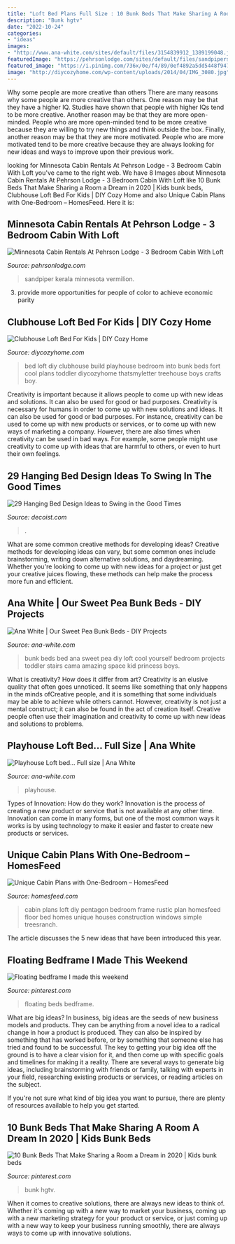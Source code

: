 ```yaml
---
title: "Loft Bed Plans Full Size : 10 Bunk Beds That Make Sharing A Room A Dream In 2020"
description: "Bunk hgtv"
date: "2022-10-24"
categories:
- "ideas"
images:
- "http://www.ana-white.com/sites/default/files/3154839912_1389199048.jpg"
featuredImage: "https://pehrsonlodge.com/sites/default/files/sandpiperspinnakerweb.jpg"
featured_image: "https://i.pinimg.com/736x/0e/f4/89/0ef4892a5dd5448f94716619c01e168d.jpg"
image: "http://diycozyhome.com/wp-content/uploads/2014/04/IMG_3080.jpg"
---
```



Why some people are more creative than others
There are many reasons why some people are more creative than others. One reason may be that they have a higher IQ. Studies have shown that people with higher IQs tend to be more creative. Another reason may be that they are more open-minded. People who are more open-minded tend to be more creative because they are willing to try new things and think outside the box. Finally, another reason may be that they are more motivated. People who are more motivated tend to be more creative because they are always looking for new ideas and ways to improve upon their previous work.

	

		
looking for Minnesota Cabin Rentals At Pehrson Lodge - 3 Bedroom Cabin With Loft you've came to the right web. We have 8 Images about Minnesota Cabin Rentals At Pehrson Lodge - 3 Bedroom Cabin With Loft like 10 Bunk Beds That Make Sharing a Room a Dream in 2020 | Kids bunk beds, Clubhouse Loft Bed For Kids | DIY Cozy Home and also Unique Cabin Plans with One-Bedroom – HomesFeed. Here it is:
		
    
## Minnesota Cabin Rentals At Pehrson Lodge - 3 Bedroom Cabin With Loft

<img loading=lazy src="https://pehrsonlodge.com/sites/default/files/sandpiperspinnakerweb.jpg" onerror="this.onerror=null;this.src='https://tse1.mm.bing.net/th?id=OIP.J7GI7Ko2AsPqLnr3xF1v9gHaE8&amp;pid=15.1';" alt="Minnesota Cabin Rentals At Pehrson Lodge - 3 Bedroom Cabin With Loft">

_Source: pehrsonlodge.com_

>sandpiper kerala minnesota vermilion. 

	

3. provide more opportunities for people of color to achieve economic parity

    
## Clubhouse Loft Bed For Kids | DIY Cozy Home

<img loading=lazy src="http://diycozyhome.com/wp-content/uploads/2014/04/IMG_3080.jpg" onerror="this.onerror=null;this.src='https://tse2.mm.bing.net/th?id=OIP.SxQ-aO0dLTEBljyF10MJYAHaJ4&amp;pid=15.1';" alt="Clubhouse Loft Bed For Kids | DIY Cozy Home">

_Source: diycozyhome.com_

>bed loft diy clubhouse build playhouse bedroom into bunk beds fort cool plans toddler diycozyhome thatsmyletter treehouse boys crafts boy. 

	

Creativity is important because it allows people to come up with new ideas and solutions. It can also be used for good or bad purposes.
Creativity is necessary for humans in order to come up with new solutions and ideas. It can also be used for good or bad purposes. For instance, creativity can be used to come up with new products or services, or to come up with new ways of marketing a company. However, there are also times when creativity can be used in bad ways. For example, some people might use creativity to come up with ideas that are harmful to others, or even to hurt their own feelings.

    
## 29 Hanging Bed Design Ideas To Swing In The Good Times

<img loading=lazy src="https://cdn.decoist.com/wp-content/uploads/2013/03/Eclectic-attic-bedrooms-with-Nordic-design-for-hanging-beds.jpg" onerror="this.onerror=null;this.src='https://tse1.mm.bing.net/th?id=OIP.dK6c7YhF0X97G8y2oWBWawHaG7&amp;pid=15.1';" alt="29 Hanging Bed Design Ideas to Swing in the Good Times">

_Source: decoist.com_

>. 

	

What are some common creative methods for developing ideas?
Creative methods for developing ideas can vary, but some common ones include brainstorming, writing down alternative solutions, and daydreaming. Whether you're looking to come up with new ideas for a project or just get your creative juices flowing, these methods can help make the process more fun and efficient.

    
## Ana White | Our Sweet Pea Bunk Beds - DIY Projects

<img loading=lazy src="http://www.ana-white.com/sites/default/files/3154818378_1354487768.jpg" onerror="this.onerror=null;this.src='https://tse1.mm.bing.net/th?id=OIP.rap--4TdHdbhm2Q_BZ2iswHaJ4&amp;pid=15.1';" alt="Ana White | Our Sweet Pea Bunk Beds - DIY Projects">

_Source: ana-white.com_

>bunk beds bed ana sweet pea diy loft cool yourself bedroom projects toddler stairs cama amazing space kid princess boys. 

	

What is creativity? How does it differ from art?
Creativity is an elusive quality that often goes unnoticed. It seems like something that only happens in the minds ofCreative people, and it is something that some individuals may be able to achieve while others cannot. However, creativity is not just a mental construct; it can also be found in the act of creation itself. Creative people often use their imagination and creativity to come up with new ideas and solutions to problems.

    
## Playhouse Loft Bed... Full Size | Ana White

<img loading=lazy src="http://www.ana-white.com/sites/default/files/3154839912_1389199048.jpg" onerror="this.onerror=null;this.src='https://tse4.mm.bing.net/th?id=OIP.3v_DgxV9HHNbfMruRpKBHwHaE6&amp;pid=15.1';" alt="Playhouse Loft bed... Full size | Ana White">

_Source: ana-white.com_

>playhouse. 

	

Types of Innovation: How do they work?
Innovation is the process of creating a new product or service that is not available at any other time. Innovation can come in many forms, but one of the most common ways it works is by using technology to make it easier and faster to create new products or services.

    
## Unique Cabin Plans With One-Bedroom – HomesFeed

<img loading=lazy src="https://homesfeed.com/wp-content/uploads/2015/10/large-white-bed-under-two-windows-in-the-loft-of-pentagon-cabin-plans-with-brown-wooden-floor.jpg" onerror="this.onerror=null;this.src='https://tse4.mm.bing.net/th?id=OIP.Fm3kNGWsKBlX39wTWXreeQHaHa&amp;pid=15.1';" alt="Unique Cabin Plans with One-Bedroom – HomesFeed">

_Source: homesfeed.com_

>cabin plans loft diy pentagon bedroom frame rustic plan homesfeed floor bed homes unique houses construction windows simple treesranch. 

	

The article discusses the 5 new ideas that have been introduced this year.

    
## Floating Bedframe I Made This Weekend

<img loading=lazy src="https://i.pinimg.com/736x/33/bf/d5/33bfd596c369c45a371f6995f8249ec1--floating-beds-bedframes.jpg?b=t" onerror="this.onerror=null;this.src='https://tse1.mm.bing.net/th?id=OIP.N5nBXFKQwZ8pA3qzby27hAHaIg&amp;pid=15.1';" alt="Floating bedframe I made this weekend">

_Source: pinterest.com_

>floating beds bedframe. 

	

What are big ideas?
In business, big ideas are the seeds of new business models and products. They can be anything from a novel idea to a radical change in how a product is produced. They can also be inspired by something that has worked before, or by something that someone else has tried and found to be successful. 
The key to getting your big idea off the ground is to have a clear vision for it, and then come up with specific goals and timelines for making it a reality. There are several ways to generate big ideas, including brainstorming with friends or family, talking with experts in your field, researching existing products or services, or reading articles on the subject. 

If you're not sure what kind of big idea you want to pursue, there are plenty of resources available to help you get started.

    
## 10 Bunk Beds That Make Sharing A Room A Dream In 2020 | Kids Bunk Beds

<img loading=lazy src="https://i.pinimg.com/736x/0e/f4/89/0ef4892a5dd5448f94716619c01e168d.jpg" onerror="this.onerror=null;this.src='https://tse2.mm.bing.net/th?id=OIP.9WFrl38H9IyTexoVFi-dtgHaFS&amp;pid=15.1';" alt="10 Bunk Beds That Make Sharing a Room a Dream in 2020 | Kids bunk beds">

_Source: pinterest.com_

>bunk hgtv. 

	

When it comes to creative solutions, there are always new ideas to think of. Whether it's coming up with a new way to market your business, coming up with a new marketing strategy for your product or service, or just coming up with a new way to keep your business running smoothly, there are always ways to come up with innovative solutions.

